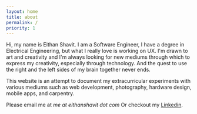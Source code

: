 ```yaml
---
layout: home
title: about
permalink: /
priority: 1
---
```


Hi, my name is Eithan Shavit. I am a Software Engineer, I have a degree in Electrical Engineering, but what I really love is working on UX. I'm drawn to art and creativity and I'm always looking for new mediums through which to express my creativity, especially through technology. And the quest to use the right and the left sides of my brain together never ends.

This website is an attempt to document my extracurricular experiments with various mediums such as web development, photography, hardware design, mobile apps, and carpentry.

Please email me at *me at eithanshavit dot com*
Or checkout my [Linkedin](https://www.linkedin.com/pub/eithan-shavit/2a/773/242).
